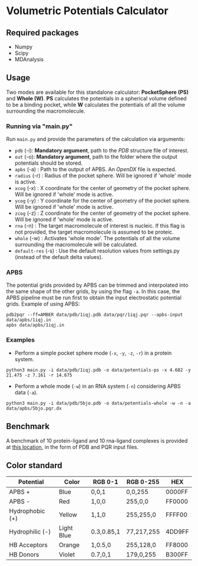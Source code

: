 # Volumetric Potentials Calculator
## Required packages
- Numpy
- Scipy
- MDAnalysis

## Usage
Two modes are available for this standalone calculator: **PocketSphere (PS)** and **Whole (W)**. **PS** calculates the potentials in a spherical volume defined to be a binding pocket, while **W** calculates the potentials of all the volume surrounding the macromolecule.

### Running via "main.py"
Run `main.py` and provide the parameters of the calculation via arguments:
  - `pdb` (-i): **Mandatory argument**, path to the *PDB* structure file of interest.
  - `out` (-o): **Mandatory argument**, path to the folder where the output potentials should be stored.
  - `apbs` (-a) : Path to the output of APBS. An *OpenDX* file is expected.
  - `radius` (-r) : Radius of the pocket sphere. Will be ignored if 'whole' mode is active.
  - `xcog` (-x) : X coordinate for the center of geometry of the pocket sphere. Will be ignored if 'whole' mode is active.
  - `ycog` (-y) : Y coordinate for the center of geometry of the pocket sphere. Will be ignored if 'whole' mode is active.
  - `zcog` (-z) : Z coordinate for the center of geometry of the pocket sphere. Will be ignored if 'whole' mode is active.
  - `rna` (-n) : The target macromolecule of interest is nucleic. If this flag is not provided, the target macromolecule is assumed to be proteic.
  - `whole` (-w) : Activates 'whole mode'. The potentials of all the volume surrounding the macromolecule will be calculated.
  - `default-res` (-s) : Use the default resolution values from settings.py (instead of the default delta values).

### APBS
The potential grids provided by APBS can be trimmed and interpolated into the same shape of the other grids, by using the flag `-a`. In this case, the APBS pipeline must be run first to obtain the input electrostatic potential grids. Example of using APBS:
```
pdb2pqr --ff=AMBER data/pdb/1iqj.pdb data/pqr/1iqj.pqr --apbs-input data/apbs/1iqj.in
apbs data/apbs/1iqj.in
```

### Examples
- Perform a simple pocket sphere mode (`-x`, `-y`, `-z`, `-r`) in a protein system.
```
python3 main.py -i data/pdb/1iqj.pdb -o data/potentials-ps -x 4.682 -y 21.475 -z 7.161 -r 14.675
```

- Perform a whole mode (`-w`) in an RNA system (`-n`) considering APBS data (`-a`).
```
python3 main.py -i data/pdb/5bjo.pdb -o data/potentials-whole -w -n -a data/apbs/5bjo.pqr.dx
```

## Benchmark
A benchmark of 10 protein-ligand and 10 rna-ligand complexes is provided at [this location](https://drive.google.com/file/d/1o1jR4RhXlIL0Jg3m0twrpbiTV7eIGZ38/view?usp=sharing), in the form of PDB and PQR input files.

## Color standard
| Potential       | Color      | RGB 0-1    | RGB 0-255  | HEX    |
|-----------------|------------|------------|------------|--------|
| APBS +          | Blue       | 0,0,1      | 0,0,255    | 0000FF |
| APBS -          | Red        | 1,0,0      | 255,0,0    | FF0000 |
| Hydrophobic (+) | Yellow     | 1,1,0      | 255,255,0  | FFFF00 |
| Hydrophilic (-) | Light Blue | 0.3,0.85,1 | 77,217,255 | 4DD9FF |
| HB Acceptors    | Orange     | 1,0.5,0    | 255,128,0  | FF8000 |
| HB Donors       | Violet     | 0.7,0,1    | 179,0,255  | B300FF |
